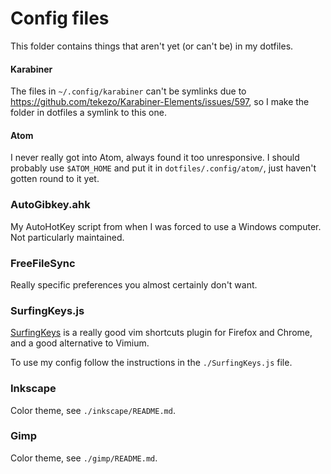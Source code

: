 # Config files

This folder contains things that aren't yet (or can't be) in my dotfiles.

#### Karabiner

The files in `~/.config/karabiner` can't be symlinks due to
https://github.com/tekezo/Karabiner-Elements/issues/597, so I make the folder in
dotfiles a symlink to this one.

#### Atom

I never really got into Atom, always found it too unresponsive. I should
probably use `$ATOM_HOME` and put it in `dotfiles/.config/atom/`, just haven't
gotten round to it yet.

### AutoGibkey.ahk

My AutoHotKey script from when I was forced to use a Windows computer.
Not particularly maintained.

### FreeFileSync

Really specific preferences you almost certainly don't want.

### SurfingKeys.js

[SurfingKeys](https://github.com/brookhong/Surfingkeys) is a really good vim
shortcuts plugin for Firefox and Chrome, and a good alternative to Vimium.

To use my config follow the instructions in the `./SurfingKeys.js` file.

### Inkscape

Color theme, see `./inkscape/README.md`.

### Gimp

Color theme, see `./gimp/README.md`.
